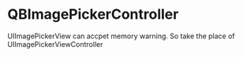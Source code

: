 QBImagePickerController
=======================

UIImagePickerView can accpet memory warning. So take the place of UIImagePickerViewController
